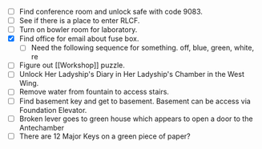 - [ ] Find conference room and unlock safe with code 9083.
- [ ] See if there is a place to enter RLCF.
- [ ] Turn on bowler room for laboratory.
- [x] Find office for email about fuse box.
	- [ ] Need the following sequence for something. off, blue, green, white, re
- [ ] Figure out [[Workshop]] puzzle.
- [ ] Unlock Her Ladyship's Diary in Her Ladyship's Chamber in the West Wing.
- [ ] Remove water from fountain to access stairs.
- [ ] Find basement key and get to basement. Basement can be access via Foundation Elevator.
- [ ] Broken lever goes to green house which appears to open a door to the Antechamber
- [ ] There are 12 Major Keys on a green piece of paper?